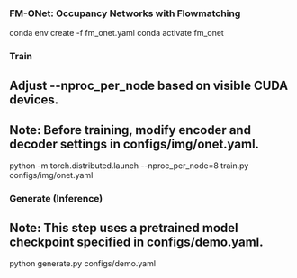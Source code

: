 ### FM-ONet: Occupancy Networks with Flowmatching

conda env create -f fm_onet.yaml
conda activate fm_onet

### Train
## Adjust --nproc_per_node based on visible CUDA devices.
## Note: Before training, modify encoder and decoder settings in configs/img/onet.yaml.
python -m torch.distributed.launch --nproc_per_node=8 train.py configs/img/onet.yaml


### Generate (Inference)
## Note: This step uses a pretrained model checkpoint specified in configs/demo.yaml.
python generate.py configs/demo.yaml